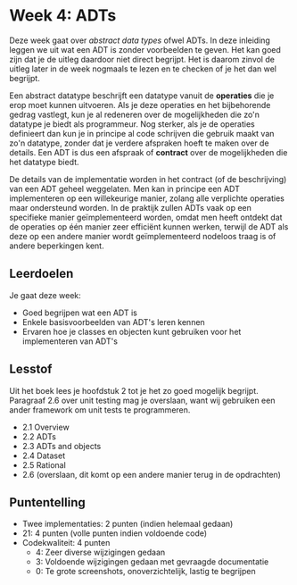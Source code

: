 # Week 4: ADTs

Deze week gaat over *abstract data types* ofwel ADTs. In deze inleiding leggen we uit wat een ADT is zonder voorbeelden te geven. Het kan goed zijn dat je de uitleg daardoor niet direct begrijpt. Het is daarom zinvol de uitleg later in de week nogmaals te lezen en te checken of je het dan wel begrijpt.

Een abstract datatype beschrijft een datatype vanuit de **operaties** die je erop moet kunnen uitvoeren. Als je deze operaties en het bijbehorende gedrag vastlegt, kun je al redeneren over de mogelijkheden die zo'n datatype je biedt als programmeur. Nog sterker, als je de operaties definieert dan kun je in principe al code schrijven die gebruik maakt van zo'n datatype, zonder dat je verdere afspraken hoeft te maken over de details. Een ADT is dus een afspraak of **contract** over de mogelijkheden die het datatype biedt.

De details van de implementatie worden in het contract (of de beschrijving) van een ADT geheel weggelaten. Men kan in principe een ADT implementeren op een willekeurige manier, zolang alle verplichte operaties maar ondersteund worden. In de praktijk zullen ADTs vaak op een specifieke manier geïmplementeerd worden, omdat men heeft ontdekt dat de operaties op één manier zeer efficiënt kunnen werken, terwijl de ADT als deze op een andere manier wordt geïmplementeerd nodeloos traag is of andere beperkingen kent.

## Leerdoelen

Je gaat deze week:

- Goed begrijpen wat een ADT is
- Enkele basisvoorbeelden van ADT's leren kennen
- Ervaren hoe je classes en objecten kunt gebruiken voor het implementeren van ADT's

## Lesstof

Uit het boek lees je hoofdstuk 2 tot je het zo goed mogelijk begrijpt. Paragraaf 2.6 over unit testing mag je overslaan, want wij gebruiken een ander framework om unit tests te programmeren.

- 2.1 Overview
- 2.2 ADTs
- 2.3 ADTs and objects
- 2.4 Dataset
- 2.5 Rational
- 2.6 (overslaan, dit komt op een andere manier terug in de opdrachten)

## Puntentelling

- Twee implementaties: 2 punten (indien helemaal gedaan)
- 21: 4 punten (volle punten indien voldoende code)
- Codekwaliteit: 4 punten
    - 4: Zeer diverse wijzigingen gedaan
    - 3: Voldoende wijzigingen gedaan met gevraagde documentatie
    - 0: Te grote screenshots, onoverzichtelijk, lastig te begrijpen
